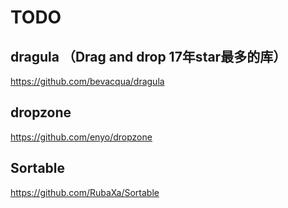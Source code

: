 # TODO

## dragula （Drag and drop 17年star最多的库）
https://github.com/bevacqua/dragula

## dropzone
https://github.com/enyo/dropzone

## Sortable
https://github.com/RubaXa/Sortable